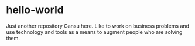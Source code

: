 # hello-world
Just another repository
Gansu here. Like to work on business problems and use technology and tools as a means to augment people who are solving them.
